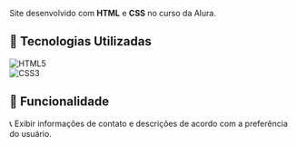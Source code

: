 
Site desenvolvido com **HTML** e **CSS** no curso da Alura.  

## 🚀 Tecnologias Utilizadas  

![HTML5](https://img.shields.io/badge/HTML5-E34F26?style=for-the-badge&logo=html5&logoColor=white)  
![CSS3](https://img.shields.io/badge/CSS3-1572B6?style=for-the-badge&logo=css3&logoColor=white)  

## 📌 Funcionalidade  

📞 Exibir informações de contato e descrições de acordo com a preferência do usuário.
